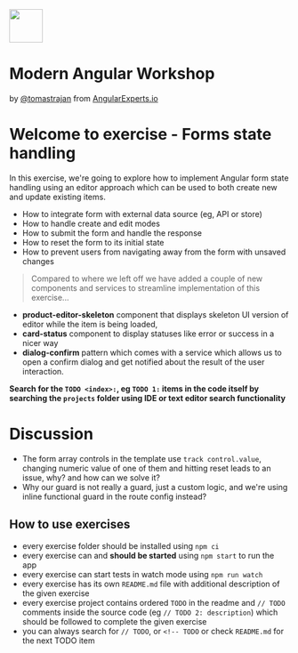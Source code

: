 <img height="60" src="https://angularexperts.io/assets/images/logo/angular-experts.svg">

# Modern Angular Workshop

by [@tomastrajan](https://twitter.com/tomastrajan) from [AngularExperts.io](https://angularexperts.io)

# Welcome to exercise - Forms state handling

In this exercise, we're going to explore how to implement Angular form state handling using an editor
approach which can be used to both create new and update existing items.

- How to integrate form with external data source (eg, API or store)
- How to handle create and edit modes
- How to submit the form and handle the response
- How to reset the form to its initial state
- How to prevent users from navigating away from the form with unsaved changes

> Compared to where we left off we have added a couple of new components and services to streamline
> implementation of this exercise...

- **product-editor-skeleton** component that displays skeleton UI version of editor while the item is being loaded,
- **card-status** component to display statuses like error or success in a nicer way
- **dialog-confirm** pattern which comes with a service which allows us to open a confirm dialog and get notified about the result of the user interaction.

**Search for the  `TODO <index>:`, eg `TODO 1:`  items in the code itself by searching the `projects` folder using IDE or text editor search functionality**

# Discussion

* The form array controls in the template use `track control.value`, changing numeric value of one of them and hitting reset leads to an issue, why? and how can we solve it?
* Why our guard is not really a guard, just a custom logic, and we're using inline functional guard in the route config instead?

## How to use exercises

- every exercise folder should be installed using `npm ci`
- every exercise can and **should be started** using `npm start` to run the app
- every exercise can start tests in watch mode using `npm run watch`
- every exercise has its own `README.md` file with additional description of the given exercise
- every exercise project contains ordered `TODO` in the readme and `// TODO` comments inside the source code (eg `// TODO 2: description`) which should be followed to complete the given exercise
- you can always search for `// TODO`, or `<!-- TODO` or check `README.md` for the next TODO item

